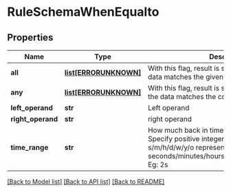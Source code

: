 # RuleSchemaWhenEqualto

## Properties
Name | Type | Description | Notes
------------ | ------------- | ------------- | -------------
**all** | [**list[ERRORUNKNOWN]**](.md) | With this flag, result is set to True only if all the data matches the given condition | [optional] 
**any** | [**list[ERRORUNKNOWN]**](.md) | With this flag, result is set to True if any one of the data matches the condition | [optional] 
**left_operand** | **str** | Left operand | 
**right_operand** | **str** | right operand | 
**time_range** | **str** | How much back in time should we look for data. Specify positive integer followed by s/m/h/d/w/y/o representing seconds/minutes/hours/days/weeks/years/offset. Eg: 2s | [optional] 

[[Back to Model list]](../README.md#documentation-for-models) [[Back to API list]](../README.md#documentation-for-api-endpoints) [[Back to README]](../README.md)


